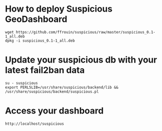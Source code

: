 # How to deploy Suspicious GeoDashboard

	wget https://github.com/ffrouin/suspicious/raw/master/suspicious_0.1-1_all.deb
	dpkg -i suspicious_0.1-1_all.deb

# Update your suspicious db with your latest fail2ban data

	su - suspicious
	export PERL5LIB=/usr/share/suspicious/backend/lib && /usr/share/suspicious/backend/suspicious.pl

# Access your dashboard

	http://localhost/suspicious
